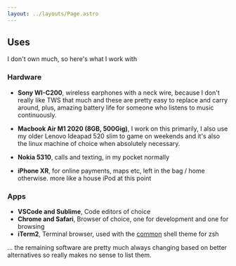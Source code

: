 ```yaml
---
layout: ../layouts/Page.astro
---
```


## Uses

I don't own much, so here's what I work with

### Hardware

- **Sony WI-C200**, wireless earphones with a neck wire, because I don't really like TWS that much and these are pretty easy to replace and carry around, plus, amazing battery life for someone who listens to music continuously.

- **Macbook Air M1 2020 (8GB, 500Gig)**, I work on this primarily, I also use my older Lenovo Ideapad 520 slim to game on weekends and it's also the linux machine of choice when absolutely necessary.

- **Nokia 5310**, calls and texting, in my pocket normally
- **iPhone XR**, for online payments, maps etc, left in the bag / home otherwise. more like a house iPod at this point

### Apps

- **VSCode and Sublime**, Code editors of choice
- **Chrome and Safari**, Browser of choice, one for development and one for browsing
- **iTerm2**, Terminal browser, used with the [common](https://github.com/jackharrisonsherlock/common) shell theme for zsh

... the remaining software are pretty much always changing based on better alternatives so really makes no sense to list them.
